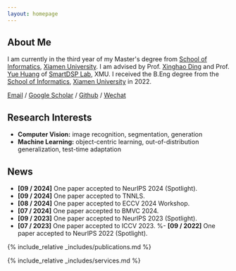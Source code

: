 ```yaml
---
layout: homepage
---
```


## About Me

I am currently in the third year of my Master's degree from [School of Informatics](https://informatics.xmu.edu.cn/), [Xiamen University](https://www.xmu.edu.cn/). I am advised by Prof. [Xinghao Ding](https://xmu-smartdsp.github.io/teamindex/xhding.html) and Prof. [Yue Huang](https://xmu-smartdsp.github.io/teamindex/yhuang.html) of [SmartDSP Lab](https://xmu-smartdsp.github.io/), XMU. I received the B.Eng degree from the [School of Informatics](https://informatics.xmu.edu.cn/), [Xiamen University](https://www.xmu.edu.cn/) in 2022.

[Email](mailto:lytang@stu.xmu.edu.cn) / [Google Scholar](https://scholar.google.com/citations?user=kKaYkMcAAAAJ) / [Github](https://github.com/lytang63) / [Wechat](./assets/img/wechat.jpg)

## Research Interests

- **Computer Vision:** image recognition, segmentation, generation
- **Machine Learning:** object-centric learning, out-of-distribution generalization, test-time adaptation

## News
- **[09 / 2024]** One paper accepted to NeurIPS 2024 (Spotlight).
- **[09 / 2024]** One paper accepted to TNNLS.
- **[08 / 2024]** One paper accepted to ECCV 2024 Workshop.
- **[07 / 2024]** One paper accepted to BMVC 2024.
- **[09 / 2023]** One paper accepted to NeurIPS 2023 (Spotlight).
- **[07 / 2023]** One paper accepted to ICCV 2023.
%- **[09 / 2022]** One paper accepted to NeurIPS 2022 (Spotlight).

{% include_relative _includes/publications.md %}

{% include_relative _includes/services.md %}
